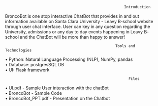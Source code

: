                                                           Introduction
BroncoBot is one stop interactive ChatBot that provides in and out information available on Santa Clara University - Leavy B-school website through user chat interface. User can key in any question regarding the University, admissions or any day to day events happening in Leavy B- school and the ChatBot will be more than happy to answer!

                                                      Tools and Technologies 
•	Python: Natural Language Processing (NLP), NumPy, pandas <br />
•	Database: postgresSQL DB <br />
•	UI: Flask framework

                                                            Files
•	UI.pdf - Sample User interaction with the chatBot <br />
•	BroncoBot - Sample Code <br />
•	BroncoBot_PPT.pdf - Presentation on the Chatbot

                                                         
